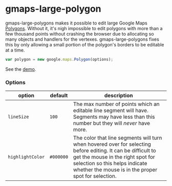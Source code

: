 gmaps-large-polygon
============================

gmaps-large-polygons makes it possible to edit large Google Maps [Polygons](https://developers.google.com/maps/documentation/javascript/reference#Polygon). 
Without it, it's nigh impossible to edit polygons with more than a few thousand 
points without crashing the browser due to allocating so many objects and handlers 
for the vertexes. gmaps-large-polygons fixes this by only allowing a small portion of the 
polygon's borders to be editable at a time.

````javascript
var polygon = new google.maps.Polygon(options);
````

See the [demo](http://openplacedatabase.github.io/gmaps-large-polygon/).

### Options

option  | default | description
------------- | ------------- | -------------
`lineSize`  | `100` | The max number of points which an editable line segment will have. Segments may have less than this number but they will _never_ have more.
`highlightColor`  | `#000000` | The color that line segments will turn when hovered over for selecting before editing. It can be difficult to get the mouse in the right spot for selection so this helps indicate whether the mouse is in the proper spot for selection.
